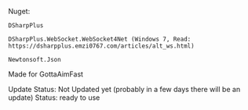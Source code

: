 Nuget:

    DSharpPlus
    
    DSharpPlus.WebSocket.WebSocket4Net (Windows 7, Read: https://dsharpplus.emzi0767.com/articles/alt_ws.html)
    
    Newtonsoft.Json
    
    
    
Made for GottaAimFast


Update Status: Not Updated yet (probably in a few days there will be an update)
Status: ready to use